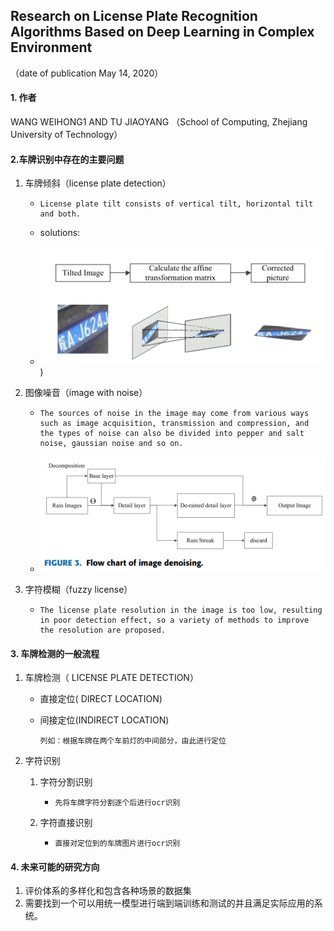 ## Research on License Plate Recognition Algorithms Based on Deep Learning in Complex Environment

（date of publication May 14, 2020）

#### 1. 作者

WANG WEIHONG1 AND TU JIAOYANG （School of Computing, Zhejiang University of Technology）



#### 2.车牌识别中存在的主要问题

1. 车牌倾斜（license plate detection）

   - ```
     License plate tilt consists of vertical tilt, horizontal tilt and both.
     ```

   - solutions:

   - ![image-20230205132422027](https://github.com/dongdong2061/paper_summary/blob/master/image/image-20230205132422027.png))

2. 图像噪音（image with noise）

   - ```
     The sources of noise in the image may come from various ways such as image acquisition, transmission and compression, and the types of noise can also be divided into pepper and salt noise, gaussian noise and so on.
     ```

   - ![image-20230205132515146](https://github.com/dongdong2061/paper_summary/blob/master/image/image-20230205132515146.png)

3. 字符模糊（fuzzy license）

   - ```
     The license plate resolution in the image is too low, resulting in poor detection effect, so a variety of methods to improve the resolution are proposed.
     ```

   

#### 3. 车牌检测的一般流程

1. 车牌检测（ LICENSE PLATE DETECTION）

   - 直接定位( DIRECT LOCATION)

   - 间接定位(INDIRECT LOCATION)

     ```
     列如：根据车牌在两个车前灯的中间部分，由此进行定位
     ```

2. 字符识别

   1. 字符分割识别

      - ```
        先将车牌字符分割逐个后进行ocr识别
        ```

   2. 字符直接识别

      - ```
        直接对定位到的车牌图片进行ocr识别
        ```




#### 4. 未来可能的研究方向

1. 评价体系的多样化和包含各种场景的数据集
2. 需要找到一个可以用统一模型进行端到端训练和测试的并且满足实际应用的系统。

